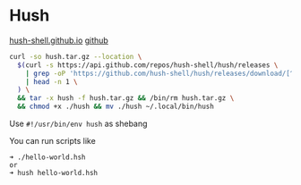 # Hush

[hush-shell.github.io](https://hush-shell.github.io/) [github](https://github.com/hush-shell/hush)

```bash
curl -so hush.tar.gz --location \
  $(curl -s https://api.github.com/repos/hush-shell/hush/releases \
    | grep -oP 'https://github.com/hush-shell/hush/releases/download/[^}]*static-x86_64.tar.gz' \
    | head -n 1 \
  ) \
  && tar -x hush -f hush.tar.gz && /bin/rm hush.tar.gz \
  && chmod +x ./hush && mv ./hush ~/.local/bin/hush
```

Use `#!/usr/bin/env hush` as shebang

You can run scripts like
```
➜ ./hello-world.hsh
or
➜ hush hello-world.hsh
```
